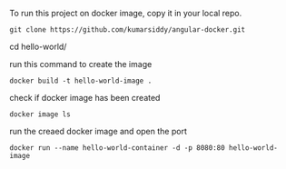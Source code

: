 To run this project on docker image, copy it in your local repo.

`git clone https://github.com/kumarsiddy/angular-docker.git`

cd hello-world/


run this command to create the image

`docker build -t hello-world-image .`

check if docker image has been created

`docker image ls`

run the creaed docker image and open the port

`docker run --name hello-world-container -d -p 8080:80 hello-world-image`
